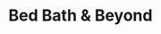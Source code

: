 ---
title: "Bed Bath & Beyond"
url: /mesa/bed-bath-und-beyond-north-power-road/
shop: Haushaltsartikel
---